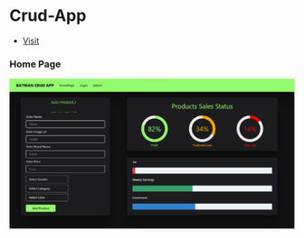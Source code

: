 # Crud-App

- [Visit](https://crud-hpere6ysm-deveshsuryawanshi.vercel.app/?order=)

### Home Page
![Interview Selection Page](Preview_Images/Admin_Page.png)
